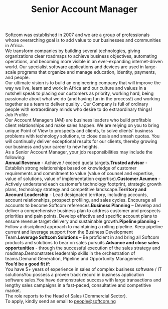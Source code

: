 ---
title:              Senior Account Manager
location:           Lagos
contract_type:      Permanent 
department:         Client Services
featured_image:     /uploads/headers/openings-header.jpg
body: |-
    Softcom was established in 2007 and we are a group of professionals whose overarching goal is to add value to our businesses and communities in Africa.    

    We transform companies by building several technologies, giving organizations clear roadmaps to achieve business objectives, automating operations, and becoming more visible in an ever-expanding internet-driven world. Our specialist software applications and devices are used in large-scale programs that organize and manage education, identity, payments, and people.    

    Our ultimate vision is to build an engineering company that will improve the way we live, learn and work in Africa and our culture and values in a nutshell speak to placing our customers as priority, working hard, being passionate about what we do (and having fun in the process!) and working together as a team to deliver quality . Our Company is full of ordinary people with extraordinary minds who desire to do extraordinary things!    

    ### Job Profile
    
    Our Account Managers (AM) are business leaders who build profitable client relationships and make sales happen. We are relying on you to bring unique Point of View to prospects and clients, to solve clients’ business problems with technology solutions, to close deals and smash quotas. You will continually deliver exceptional results for our clients, thereby growing our business and your career to new heights. 

    As a Senior Account Manager, your job responsibilities may  include the following:    

    - __Annual Revenue__ -  Achieve / exceed quota targets.
    - __Trusted advisor__ - Establish strong relationships based on knowledge of customer requirements and commitment to value (value of counsel and expertise, value of solutions, value of implementation expertise).
    - __Customer Acumen__ - Actively understand each customer’s technology footprint, strategic growth plans, technology strategy and competitive landscape.
    - __Territory and Account Leadership__ - Lead designated territory, including accounts, account relationships, prospect profiling, and sales cycles. Encourage all accounts to become Softcom references.
    - __Business Planning__ – Develop and deliver a comprehensive business plan to address customer and prospects priorities and pain points. Develop effective and specific account plans to ensure revenue target delivery and sustainable growth.
    - __Pipeline planning__ - Follow a disciplined approach to maintaining a rolling pipeline. Keep pipeline current and leverage support from the Business Development Team.  
    - __Leverage Softcom Solutions__ – Be proficient in and bring all Softcom products and solutions to bear on sales pursuits.
    - __Advance and close sales opportunities__ - through the successful execution of the sales strategy and roadmap.
    - Demonstrates leadership skills in the orchestration of teams.
    - Demand Generation, Pipeline and Opportunity Management.


    __You’d be a good fit if:__

    - You have 5+ years of experience in sales of complex business software / IT solutions
    - You possess a proven track record in business application software sales.
    - You have demonstrated success with large transactions and lengthy sales campaigns in a fast-paced, consultative and competitive market.

    The role reports to the Head of Sales (Commercial Sector).    
    To apply, kindly send an email to people@softcom.ng
---